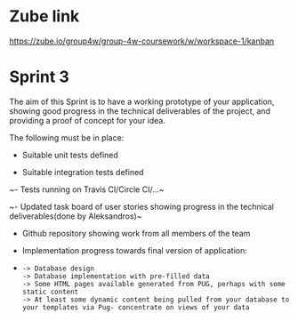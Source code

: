 # Zube link
https://zube.io/group4w/group-4w-coursework/w/workspace-1/kanban

# Sprint 3
The aim of this Sprint is to have a working prototype of your application, showing good progress in the technical deliverables of the project, and providing a proof of concept for your idea.

The following must be in place:

- Suitable unit tests defined

- Suitable integration tests defined

~- Tests running on Travis CI/Circle CI/...~

~- Updated task board of user stories showing progress in the technical deliverables(done by Aleksandros)~

- Github repository showing work from all members of the team

- Implementation progress towards final version of application:
- 
      -> Database design
      -> Database implementation with pre-filled data
      -> Some HTML pages available generated from PUG, perhaps with some static content
      -> At least some dynamic content being pulled from your database to your templates via Pug- concentrate on views of your data
